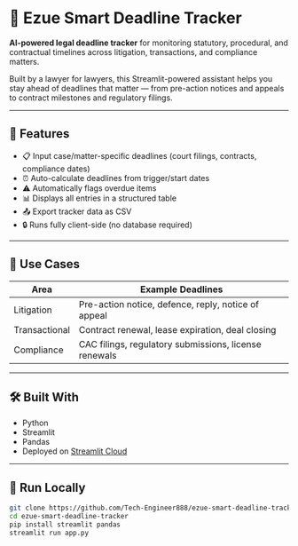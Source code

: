 
# 📅 Ezue Smart Deadline Tracker

**AI-powered legal deadline tracker** for monitoring statutory, procedural, and contractual timelines across litigation, transactions, and compliance matters.

Built by a lawyer for lawyers, this Streamlit-powered assistant helps you stay ahead of deadlines that matter — from pre-action notices and appeals to contract milestones and regulatory filings.

---

## 🚀 Features

- 📋 Input case/matter-specific deadlines (court filings, contracts, compliance dates)
- ⏰ Auto-calculate deadlines from trigger/start dates
- ⚠️ Automatically flags overdue items
- 📊 Displays all entries in a structured table
- 📤 Export tracker data as CSV
- 🔒 Runs fully client-side (no database required)

---

## 💼 Use Cases

| Area | Example Deadlines |
|------|-------------------|
| Litigation | Pre-action notice, defence, reply, notice of appeal |
| Transactional | Contract renewal, lease expiration, deal closing |
| Compliance | CAC filings, regulatory submissions, license renewals |

---

## 🛠 Built With

- Python  
- Streamlit  
- Pandas  
- Deployed on [Streamlit Cloud](https://streamlit.io)

---

## 🔧 Run Locally

```bash
git clone https://github.com/Tech-Engineer888/ezue-smart-deadline-tracker.git
cd ezue-smart-deadline-tracker
pip install streamlit pandas
streamlit run app.py
